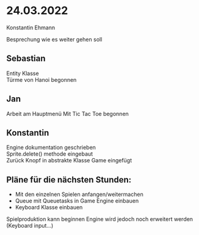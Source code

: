 
# 24.03.2022
Konstantin Ehmann

Besprechung wie es weiter gehen soll 

## Sebastian
Entity Klasse  
Türme von Hanoi begonnen

## Jan
Arbeit am Hauptmenü
Mit Tic Tac Toe begonnen

## Konstantin
Engine dokumentation geschrieben  
Sprite.delete() methode eingebaut  
Zurück Knopf in abstrakte Klasse Game eingefügt

## Pläne für die nächsten Stunden:
- Mit den einzelnen Spielen anfangen/weitermachen
- Queue mit Queuetasks in Game Engine einbauen
- Keyboard Klasse einbauen

Spielproduktion kann beginnen
Engine wird jedoch noch erweitert werden (Keyboard input...)
